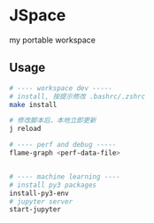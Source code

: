 # JSpace

my portable workspace

## Usage

```bash
# ---- workspace dev -----
# install, 按提示修改 .bashrc/.zshrc
make install

# 修改脚本后，本地立即更新
j reload

# ---- perf and debug -----
flame-graph <perf-data-file>


# ---- machine learning ----
# install py3 packages
install-py3-env
# jupyter server
start-jupyter
```
